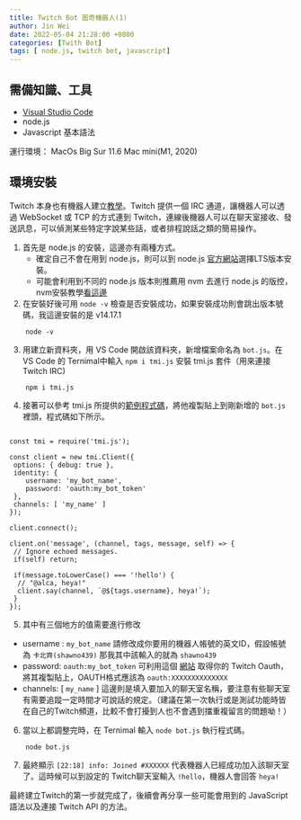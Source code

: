 ```yaml
---
title: Twitch Bot 圖奇機器人(1)
author: Jin Wei
date: 2022-05-04 21:28:00 +0800
categories: [Twith Bot]
tags: [ node.js, twitch bot, javascript]
---
```


## 需備知識、工具

+ [Visual Studio Code](https://code.visualstudio.com/)
+ node.js
+ Javascript 基本語法

運行環境： MacOs Big Sur 11.6 Mac mini(M1, 2020)

## 環境安裝

Twitch 本身也有機器人建立[教學](https://dev.twitch.tv/docs/irc/get-started)。Twitch 提供一個 IRC 通道，讓機器人可以透過 WebSocket 或 TCP 的方式連到 Twitch，連線後機器人可以在聊天室接收、發送訊息，可以偵測某些特定字說某些話，或者排程說話之類的簡易操作。

1. 首先是 node.js 的安裝，這邊亦有兩種方式。  
    + 確定自己不會在用到 node.js，則可以到 node.js [官方網站](https://nodejs.org/en/)選擇LTS版本安裝。
    + 可能會利用到不同的 node.js 版本則推薦用 nvm 去進行 node.js 的版控，nvm安裝教學[看這邊](https://titangene.github.io/article/nvm.html)  
2. 在安裝好後可用 `node -v` 檢查是否安裝成功，如果安裝成功則會跳出版本號碼，我這邊安裝的是 v14.17.1

```console
    node -v
```

3. 用建立新資料夾，用 VS Code 開啟該資料夾，新增檔案命名為 `bot.js`。在 VS Code 的 Ternimal中輸入 `npm i tmi.js` 安裝 tmi.js 套件（用來連接 Twitch IRC)

```console
    npm i tmi.js
```

4. 接著可以參考 tmi.js 所提供的[範例程式碼](https://tmijs.com/#getting-started)，將他複製貼上到剛新增的 `bot.js` 裡頭，程式碼如下所示。

```

const tmi = require('tmi.js');

const client = new tmi.Client({
 options: { debug: true },
 identity: {
    username: 'my_bot_name',
    password: 'oauth:my_bot_token'
 },
 channels: [ 'my_name' ]
});

client.connect();

client.on('message', (channel, tags, message, self) => {
 // Ignore echoed messages.
 if(self) return;

 if(message.toLowerCase() === '!hello') {
  // "@alca, heya!"
  client.say(channel, `@${tags.username}, heya!`);
 }
});

```

5. 其中有三個地方的值需要進行修改

+ username : `my_bot_name` 請修改成你要用的機器人帳號的英文ID，假設帳號為 `卡北齊(shawno439)` 那我其中該輸入的就為 `shawno439`
+ password: `oauth:my_bot_token` 可利用這個 [網站](https://twitchapps.com/tmi/) 取得你的 Twitch Oauth，將其複製貼上，OAUTH格式應該為 `oauth:XXXXXXXXXXXXXX`
+ channels: [ `my_name` ] 這邊則是填入要加入的聊天室名稱，要注意有些聊天室有需要追蹤一定時間才可說話的規定。（建議在第一次執行或是測試功能時皆在自己的Twitch頻道，比較不會打擾到人也不會遇到擋重複留言的問題呦！）

6. 當以上都調整完時，在 Ternimal 輸入 `node bot.js` 執行程式碼。

```console
    node bot.js
```

7. 最終顯示 `[22:18] info: Joined #XXXXXX` 代表機器人已經成功加入該聊天室了。這時候可以到設定的 Twitch聊天室輸入 `!hello`，機器人會回答 `heya!`  

最終建立Twitch的第一步就完成了，後續會再分享一些可能會用到的 JavaScript 語法以及連接 Twitch API 的方法。


